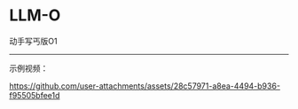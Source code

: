# LLM-O

动手写丐版O1

---

示例视频：

https://github.com/user-attachments/assets/28c57971-a8ea-4494-b936-f95505bfee1d

